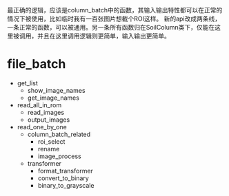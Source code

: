 最正确的逻辑，应该是column_batch中的函数，其输入输出特性都可以在正常的情况下被使用，比如临时我有一百张图片想截个ROI这样。
新的api改成两条线，一条正常的函数，可以被通用。另一条所有函数归在SoilColumn类下，仅能在这里被调用，并且在这里调用逻辑则更简单，输入输出更简单。


# file_batch

+ get_list
    + show_image_names
    + get_image_names
+ read_all_in_rom
    + read_images
    + output_images
+ read_one_by_one
    + column_batch_related
        + roi_select
        + rename
        + image_process
    + transformer
        + format_transformer
        + convert_to_binary
        + binary_to_grayscale